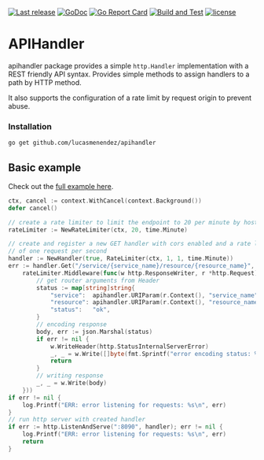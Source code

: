 [![Last release](https://img.shields.io/github/v/release/lucasmenendez/apihandler?color=purple)](https://github.com/lucasmenendez/apihandler/releases/latest)
[![GoDoc](https://godoc.org/github.com/lucasmenendez/apihandler?status.svg)](https://godoc.org/github.com/lucasmenendez/apihandler) 
[![Go Report Card](https://goreportcard.com/badge/github.com/lucasmenendez/apihandler)](https://goreportcard.com/report/github.com/lucasmenendez/apihandler)
[![Build and Test](https://github.com/lucasmenendez/apihandler/actions/workflows/main.yml/badge.svg?branch=main)](https://github.com/lucasmenendez/apihandler/actions/workflows/main.yml)
[![license](https://img.shields.io/github/license/lucasmenendez/apihandler)](LICENSE)


# APIHandler

apihandler package provides a simple `http.Handler` implementation with a REST friendly API syntax. Provides simple methods to assign handlers to a path by HTTP method.

It also supports the configuration of a rate limit by request origin to prevent abuse.

### Installation
```sh
go get github.com/lucasmenendez/apihandler
```

## Basic example

Check out the [full example here](example_test.go).

```go 
ctx, cancel := context.WithCancel(context.Background())
defer cancel()

// create a rate limiter to limit the endpoint to 20 per minute by hostname
rateLimiter := NewRateLimiter(ctx, 20, time.Minute)

// create and register a new GET handler with cors enabled and a rate limit
// of one request per second
handler := NewHandler(true, RateLimiter(ctx, 1, 1, time.Minute))
err := handler.Get("/service/{service_name}/resource/{resource_name}",
    rateLimiter.Middleware(func(w http.ResponseWriter, r *http.Request) {
        // get router arguments from Header
        status := map[string]string{
            "service":  apihandler.URIParam(r.Context(), "service_name"),
            "resource": apihandler.URIParam(r.Context(), "resource_name"),
            "status":   "ok",
        }
        // encoding response
        body, err := json.Marshal(status)
        if err != nil {
            w.WriteHeader(http.StatusInternalServerError)
            _, _ = w.Write([]byte(fmt.Sprintf("error encoding status: %s", err)))
            return
        }
        // writing response
        _, _ = w.Write(body)
    }))
if err != nil {
    log.Printf("ERR: error listening for requests: %s\n", err)
}
// run http server with created handler
if err := http.ListenAndServe(":8090", handler); err != nil {
    log.Printf("ERR: error listening for requests: %s\n", err)
    return
}
```
